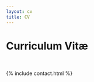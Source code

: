```yaml
---
layout: cv
title: CV
---
```



# Curriculum Vitæ
<br/>

<div id="pdf-container" style="position: relative; width: 100%; height: 0; padding-bottom: 0;">
    <object id="pdf-object" data="{{ site.baseurl }}/assets/files/cv.pdf" type="application/pdf" style="position: absolute; top: 0; left: 0; width: 100%; height: 100%;">
        <p>Your browser does not support PDFs. 
            <a href="{{ site.baseurl }}/assets/files/cv.pdf">Download the PDF</a>.
        </p>
    </object>
</div>

<script>
    document.addEventListener("DOMContentLoaded", function() {
        var pdfContainer = document.getElementById('pdf-container');
        var pdfObject = document.getElementById('pdf-object');

        // PDF page height in pixels
        var pdfPageHeight = 1122; // Adjust this value based on your PDF page height
        pdfContainer.style.height = pdfPageHeight + 'px';
        pdfObject.style.height = '100%';
    });
</script>

{% include contact.html %}

